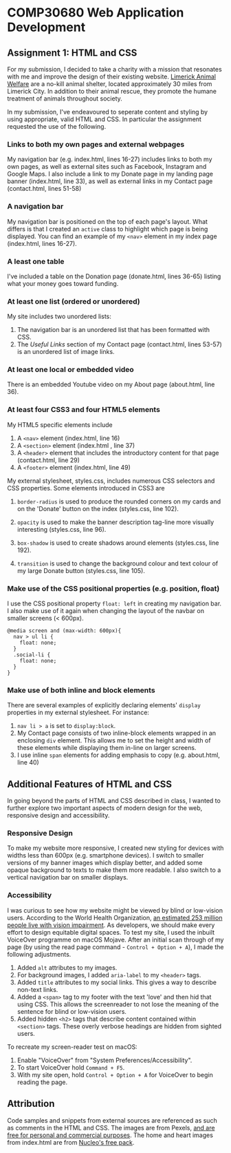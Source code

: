 # COMP30680 Web Application Development 
## Assignment 1: HTML and CSS

For my submission, I decided to take a charity with a mission that resonates with me and improve the design of their existing website. [Limerick Animal Welfare](http://www.limerickanimalwelfare.ie/) are a no-kill animal shelter, located approximately 30 miles from Limerick City. In addition to their animal rescue, they promote the humane treatment of animals throughout society.

In my submission, I've endeavoured to seperate content and styling by using appropriate, valid HTML and CSS. In particular the assignment requested the use of the following.

### Links to both my own pages and external webpages

My navigation bar (e.g. index.html, lines 16-27) includes links to both my own pages, as well as external sites such as Facebook, Instagram and Google Maps. I also include a link to my Donate page in my landing page banner (index.html, line 33), as well as external links in my Contact page (contact.html, lines 51-58)

### A navigation bar

My navigation bar is positioned on the top of each page's layout. What differs is that I created an `active` class to highlight which page is being displayed. You can find an example of my `<nav>` element in my index page (index.html, lines 16-27).

### A least one table

I've included a table on the Donation page (donate.html, lines 36-65) listing what your money goes toward funding.

### At least one list (ordered or unordered)

My site includes two unordered lists:
1. The navigation bar is an unordered list that has been formatted with CSS.
2. The *Useful Links* section of my Contact page (contact.html, lines 53-57) is an unordered list of image links.

### At least one local or embedded video

There is an embedded Youtube video on my About page (about.html, line 36).

### At least four CSS3 and four HTML5 elements

My HTML5 specific elements include
1. A `<nav>` element (index.html, line 16)
2. A `<section>` element (index.html , line 37)
3. A `<header>` element that includes the introductory content for that page (contact.html, line 29)
4. A `<footer>` element (index.html, line 49)

My external stylesheet, styles.css, includes numerous CSS selectors and CSS properties. Some elements introduced in CSS3 are

1. `border-radius` is used to produce the rounded corners on my cards and on the 'Donate' button on the index (styles.css, line 102).

2. `opacity` is used to make the banner description tag-line more visually interesting (styles.css, line 96).

3. `box-shadow` is used to create shadows around elements (styles.css, line 192).

4. `transition` is used to change the background colour and text colour of my large Donate button (styles.css, line 105).

### Make use of the CSS positional properties (e.g. position, float)

I use the CSS positional property `float: left` in creating my navigation bar. I also make use of it again when changing the layout of the navbar on smaller screens (< 600px).

```
@media screen and (max-width: 600px){
  nav > ul li {
    float: none;
  }
  .social-li {
    float: none;
  }
}
```
### Make use of both inline and block elements

There are several examples of explicitly declaring elements' `display` properties in my external stylesheet. For instance:
1. `nav li > a` is set to `display:block`.
2. My Contact page consists of two inline-block elements wrapped in an enclosing `div` element. This allows me to set the height and width of these elements while displaying them in-line on larger screens.
3. I use inline `span` elements for adding emphasis to copy (e.g. about.html, line 40)

## Additional Features of HTML and CSS

In going beyond the parts of HTML and CSS described in class, I wanted to further explore two important aspects of modern design for the web, responsive design and accessibility.

### Responsive Design

To make my website more responsive, I created new styling for devices with widths less than 600px (e.g. smartphone devices). I switch to smaller versions of my banner images which display better, and added some opaque background to texts to make them more readable. I also switch to a vertical navigation bar on smaller displays.

### Accessibility

I was curious to see how my website might be viewed by blind or low-vision users. According to the World Health Organization, [an estimated 253 million people live with vision impairment](http://www.who.int/news-room/fact-sheets/detail/blindness-and-visual-impairment). As developers, we should make every effort to design equitable digital spaces. To test my site, I used the inbuilt VoiceOver programme on macOS Mojave. After an initial scan through of my page (by using the read page command - `Control + Option + A`), I made the following adjustments.

1. Added `alt` attributes to my images.
2. For background images, I added `aria-label` to my `<header>` tags.
3. Added `title` attributes to my social links. This gives a way to describe non-text links.
4. Added a `<span>` tag to my footer with the text 'love' and then hid that using CSS. This allows the screenreader to not lose the meaning of the sentence for blind or low-vision users.
5. Added hidden `<h2>` tags that describe content contained within `<section>` tags. These overly verbose headings are hidden from sighted users.

To recreate my screen-reader test on macOS:

1. Enable "VoiceOver" from "System Preferences/Accessibility".
2. To start VoiceOver hold `Command + F5`.
3. With my site open, hold `Control + Option + A` for VoiceOver to begin reading the page.

## Attribution

Code samples and snippets from external sources are referenced as such as comments in the HTML and CSS. The images are from Pexels, [and are free for personal and commercial purposes](https://www.pexels.com/photo-license/). The home and heart images from index.html are from [Nucleo's free pack](https://nucleoapp.com/).
